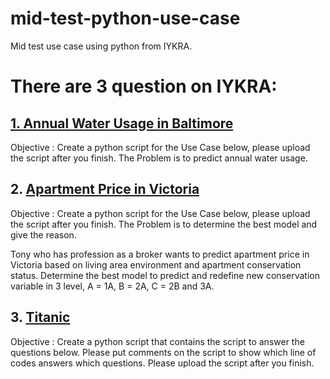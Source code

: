 # mid-test-python-use-case

Mid test use case using python from IYKRA.

# There are 3 question on IYKRA:

## [1. Annual Water Usage in Baltimore](https://github.com/nostartama/mid-test-python-use-case/tree/master/q1-annual-water-usage-in-baltimore)

Objective : Create a python script for the Use Case below, please upload the script after you finish.
The Problem is to predict annual water usage.

## 2. [Apartment Price in Victoria](https://github.com/nostartama/mid-test-python-use-case/tree/master/q2-apartment-price-in-victoria)

Objective : Create a python script for the Use Case below, please upload the script after you finish.
The Problem is to determine the best model and give the reason.

Tony who has profession as a broker wants to predict apartment price in Victoria based on living area environment and apartment conservation status. Determine the best model to predict and redefine new conservation variable in 3 level, A = 1A, B = 2A, C = 2B and 3A.

## 3. [Titanic](https://github.com/nostartama/mid-test-python-use-case/tree/master/q3-titanic-dataset)

Objective : Create a python script that contains the script to answer the questions below. Please put comments on the script to show which line of codes answers which questions. Please upload the script after you finish.
